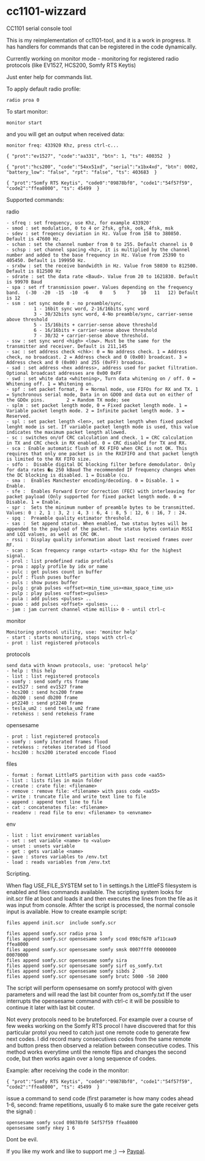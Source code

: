 # cc1101-wizzard
CC1101 serial console tool

This is my reimplementation of cc1101-tool, and it is a work in progress.
It has handlers for commands that can be registered in the code dynamically.

Currently working on monitor mode - monitoring for registered radio protocols (like EV1527, HCS200, Somfy RTS Keytis)

Just enter help for commands list.

To apply default radio profile:
```
radio proa 0
```
To start monitor:
```
monitor start
```

and you will get an output when received data:
```
monitor freq: 433920 Khz, press ctrl-c...

{ "prot":"ev1527", "code":"aa331", "btn": 1, "ts": 400352  }

{ "prot":"hcs200", "code":"54xx51xd", "serial":"x1bx4xd", "btn": 0002, "battery_low": "false", "rpt": "false", "ts": 403683  }

{ "prot":"Somfy RTS Keytis", "code0":"09878bf0", "code1":"54f57f59", "code2":"ffea8000", "ts": 45499  }
```

Supported commands:

radio
```
- sfreq : set frequency, use Khz, for example 433920'
- smod : set modulation, 0 to 4 or 2fsk, gfsk, ook, 4fsk, msk
- sdev : set freqency deviation in Hz. Value from 158 to 380850. Default is 47600 Hz.
- schan : set the channel number from 0 to 255. Default channel is 0
- schsp : set channel spacing <hz>, it is multiplied by the channel number and added to the base frequency in Hz. Value from 25390 to 405450. Default is 199950 Hz.
- srxbw : set the receive bandwidth in Hz. Value from 58030 to 812500. Default is 812500 Hz
- sdrate : set the data rate <Baud>. Value from 20 to 1621830. Default is 99970 Baud
- spa : set rf transmission power. Values depending on the frequency band.  (-30  -20  -15  -10  -6    0    5    7    10   11   12) Default is 12
- ssm : set sync mode 0 - no preamble/sync,
          1 - 16bit sync word, 2-16/16bits sync word
          3 - 30/32bits sync word, 4-No preamble/sync, carrier-sense above threshold
          5 - 15/16bits + carrier-sense above threshold
          6 - 16/16bits + carrier-sense above threshold
          7 - 30/32 + carrier-sense above threshold.
- ssw : set sync word <high> <low>. Must be the same for the transmitter and receiver. Default is 211,145
- sac : set address check <chk>: 0 = No address check. 1 = Address check, no broadcast. 2 = Address check and 0 (0x00) broadcast. 3 = Address check and 0 (0x00) and 255 (0xFF) broadcas.
- sad : set address <hex address>, address used for packet filtration. Optional broadcast addresses are 0x00 0xFF
- swd : set white data <whitening>, Turn data whitening on / off. 0 = Whitening off. 1 = Whitening on.
- spf : set packet format, 0 = Normal mode, use FIFOs for RX and TX. 1 = Synchronous serial mode, Data in on GDO0 and data out on either of the GDOx pins.        2 = Random TX mode; see
- splm : set packet length mode, 0 = Fixed packet length mode. 1 = Variable packet length mode. 2 = Infinite packet length mode. 3 = Reserved.
- spl : set packet length <len>, set packet length when fixed packed lenght mode is set. If variable packet length mode is used, this value indicates the maximum packet length allowed.
- sc : switches on/of CRC calculation and check. 1 = CRC calculation in TX and CRC check in RX enabled. 0 = CRC disabled for TX and RX.
- sca : Enable automatic flush of RX FIFO when CRC is not OK. This requires that only one packet is in the RXIFIFO and that packet length is limited to the RX FIFO size.
- sdfo :  Disable digital DC blocking filter before demodulator. Only for data rates �≤ 250 kBaud The recommended IF frequency changes when the DC blocking is disabled. 1 = Disable (cu.
- sma :  Enables Manchester encoding/decoding. 0 = Disable. 1 = Enable.
- sfe :  Enables Forward Error Correction (FEC) with interleaving for packet payload (Only supported for fixed packet length mode. 0 = Disable. 1 = Enable.
- spr :  Sets the minimum number of preamble bytes to be transmitted. Values: 0 : 2, 1 : 3, 2 : 4, 3 : 6, 4 : 8, 5 : 12, 6 : 16, 7 : 24.
- spq :  Preamble quality estimator threshold.
- sas :  Set append status. When enabled, two status bytes will be appended to the payload of the packet. The status bytes contain RSSI and LQI values, as well as CRC OK.
- rssi : Display quality information about last received frames over RF.
- scan : Scan frequency range <start> <stop> Khz for the highest signal.
- prol : list predefined radio profiels
- proa : apply profile by idx or name
- pulc : get pulses count in buffer
- pulf : flush puses buffer
- puls : show puses buffer
- pulg : grab pulses <offset><min_time_us><max_space_time_us>
- pulp : play pulses <offset><pulses>
- pula : add pulses <pulses> ..
- puao : add pulses <offset> <pulses> ...
- jam : jam current channel <time millis> 0 - until ctrl-c
```

monitor
```
Monitoring protocol utility, use: 'monitor help'
- start : starts monitoring, stops with ctrl-c
- prot : list registered protocols
```

protocols
```
send data with known protocols, use: 'protocol help'
- help : this help
- list : list registered protocols
- somfy : send somfy rts frame
- ev1527 : send ev1527 frame
- hcs200 : send hcs200 frame
- db200 : send db200 frame
- pt2240 : send pt2240 frame
- tesla_um2 : send tesla_um2 frame
- retekess : send retekess frame
```

opensesame
```
- prot : list registered protocols
- somfy : somfy iterated frames flood
- retekess : retekes iterated id flood
- hcs200 : hcs200 iterated enccode flood
```

files
```
- format : format LittleFS partition with pass code <aa55>
- list : lists files in main folder
- create : crate file: <filename>
- remove : remove file: <filename> with pass code <aa55>
- write : truncate file and write text line to file 
- append : append text line to file 
- cat : concatenates file: <filename>
- readenv : read file to env: <filename> to <envname>
```
env
```
- list : list enviroment variables
- set : set variable <name> to <value>
- unset : unsets variable
- get : gets variable <name>
- save : stores variables to /env.txt
- load : reads variables from /env.txt

```

Scripting.

When flag USE_FILE_SYSTEM set to 1 in settings.h the LittleFS filesystem is enabled and files commands available.
The scripting system looks for init.scr file at boot and loads it and then executes the lines from the file as it was input from console.
Afhter the script is processed, the normal console input is available.
How to create example script:
```
files append init.scr  include somfy.scr

files append somfy.scr radio proa 1
files append somfy.scr opensesame somfy scod 098cf670 af11caa9 ffea8000
files append somfy.scr opensesame somfy smsk 0007fff0 00000000 00070000
files append somfy.scr opensesame somfy sira
files append somfy.scr opensesame somfy sirf os_somfy.txt
files append somfy.scr opensesame somfy sibds 2
files append somfy.scr opensesame somfy brutc 5000 -50 2000
```

The script will perform opensesame on somfy protocol with given parameters and will read the last bit counter from os_somfy.txt 
If the user interrupts the opensesame command with ctrl-c it will be possible to continue it later with last bit couter.


Not every protocols need to be bruteforced. For example over a course of few weeks working on the Somfy RTS procol I have
discovered that for this particular protol you need to catch just one remote code to generate few next codes. I did record
many consecutives codes from the same remote and button press then observed a relation between consecutive codes. This method works 
everytime until the remote flips and changes the second code, but then works again over a long sequence of codes.

Example: after receiving the code in the monitor:
```
{ "prot":"Somfy RTS Keytis", "code0":"09878bf0", "code1":"54f57f59", "code2":"ffea8000", "ts": 45499  }

```
issue a command to send code (first parameter is how many codes ahead 1-6, second: frame repetitions, usually 6 to make sure the gate receiver gets the signal) :
```
opensesame somfy scod 09878bf0 54f57f59 ffea8000
opensesame somfy nkey 1 6
```

Dont be evil.

If you like my work and like to support me ;) --> [Paypal](https://www.paypal.com/donate/?business=CE4764JYLBHK6&no_recurring=0&currency_code=USD).
